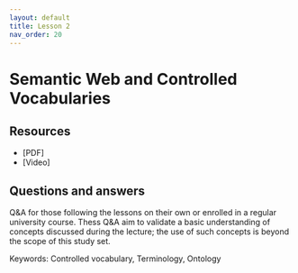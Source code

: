 ```yaml
---
layout: default
title: Lesson 2
nav_order: 20
---
```


<link type="text/css" rel="stylesheet" href="../style/main.css" />
<script src="../javascript/util.js"></script>

# Semantic Web and Controlled Vocabularies

<div id='bms_infobox'></div>

## Resources
* [PDF]
* [Video]

## Questions and answers

Q&A for those following the lessons on their own or enrolled in a regular university course. Thess Q&A aim to validate a basic understanding of concepts discussed during the lecture; the use of such concepts is beyond the scope of this study set. 

Keywords: Controlled vocabulary, Terminology, Ontology

<!---
<label class="bms_question" id="bmsqa1" onclick="toggle('bmsqa1')">+ Show</label>
What are the main specifications used in the Resource Description Framework as a standard model for data interchange on the web?
<div class='bms_answer' id='bmsqa1data' markdown='1'>
    RDF syntax (rdf), RDF Schema (rdfs) and XSD (xsd)
</div>
--->

<script  type="text/javascript">
    let info = { 
        "name": 'Semantic Web and Controlled Vocabularies'
        , "keywords": ['Controlled vocabulary', 'Terminology', 'Ontology']
        , "description": 'In this lesson, we will get an overview of Semantic Web followed by an introduction to the spectrum of controlled vocabularies with a focus on those where community agreements play an important role (i.e., terminologies), particularly ontologies and their main elements.'
        , "teaches": ['Understanding what Semantic web is and how it relates to the Web'
            , 'Explaining the relation between semantics and controlled vocabularies'
            , 'Distinguishing differences across terminologies in terms of formality and semantics support' 
            , 'Explaining what an ontology is and describing its main characteristics and elements'
        ]
    }; 
    addMetadata(info);
    addInfoBox(info);
</script>

